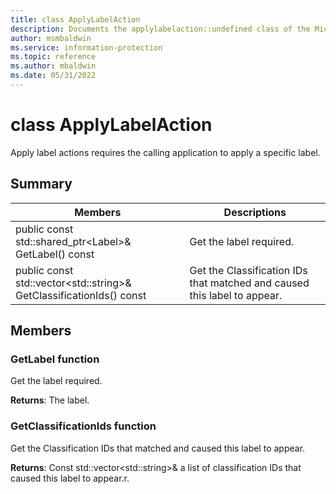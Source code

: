 ```yaml
---
title: class ApplyLabelAction 
description: Documents the applylabelaction::undefined class of the Microsoft Information Protection (MIP) SDK.
author: msmbaldwin
ms.service: information-protection
ms.topic: reference
ms.author: mbaldwin
ms.date: 05/31/2022
---
```


# class ApplyLabelAction 
Apply label actions requires the calling application to apply a specific label.
  
## Summary
 Members                        | Descriptions                                
--------------------------------|---------------------------------------------
public const std::shared_ptr&lt;Label&gt;& GetLabel() const  |  Get the label required.
public const std::vector&lt;std::string&gt;& GetClassificationIds() const  |  Get the Classification IDs that matched and caused this label to appear.
  
## Members
  
### GetLabel function
Get the label required.

  
**Returns**: The label.
  
### GetClassificationIds function
Get the Classification IDs that matched and caused this label to appear.

  
**Returns**: Const std::vector&lt;std::string&gt;& a list of classification IDs that caused this label to appear.r.